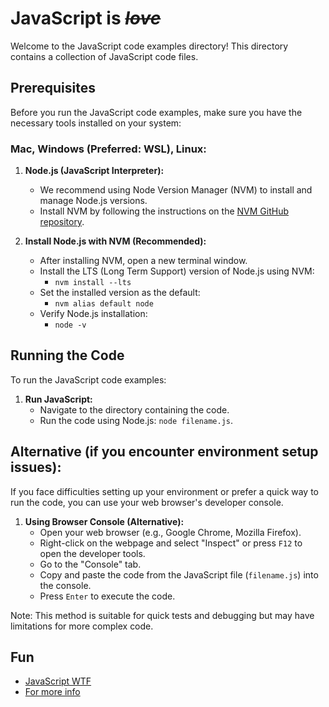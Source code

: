 # JavaScript is ~~*love*~~ 

Welcome to the JavaScript code examples directory! This directory contains a collection of JavaScript code files.

## Prerequisites

Before you run the JavaScript code examples, make sure you have the necessary tools installed on your system:

### **Mac, Windows (Preferred: WSL), Linux:**

1. **Node.js (JavaScript Interpreter):**
   - We recommend using Node Version Manager (NVM) to install and manage Node.js versions.
   - Install NVM by following the instructions on the [NVM GitHub repository](https://github.com/nvm-sh/nvm).

2. **Install Node.js with NVM (Recommended):**
   - After installing NVM, open a new terminal window.
   - Install the LTS (Long Term Support) version of Node.js using NVM: 
     - `nvm install --lts`
   - Set the installed version as the default: 
     - `nvm alias default node`
   - Verify Node.js installation: 
     - `node -v`

## Running the Code

To run the JavaScript code examples:

1. **Run JavaScript:**
   - Navigate to the directory containing the code.
   - Run the code using Node.js: `node filename.js`.

## Alternative (if you encounter environment setup issues):

If you face difficulties setting up your environment or prefer a quick way to run the code, you can use your web browser's developer console.

1. **Using Browser Console (Alternative):**
   - Open your web browser (e.g., Google Chrome, Mozilla Firefox).
   - Right-click on the webpage and select "Inspect" or press `F12` to open the developer tools.
   - Go to the "Console" tab.
   - Copy and paste the code from the JavaScript file (`filename.js`) into the console.
   - Press `Enter` to execute the code.

Note: This method is suitable for quick tests and debugging but may have limitations for more complex code.

## Fun

- [JavaScript WTF](https://javascriptwtf.com/)
- [For more info](https://www.destroyallsoftware.com/talks/wat)
